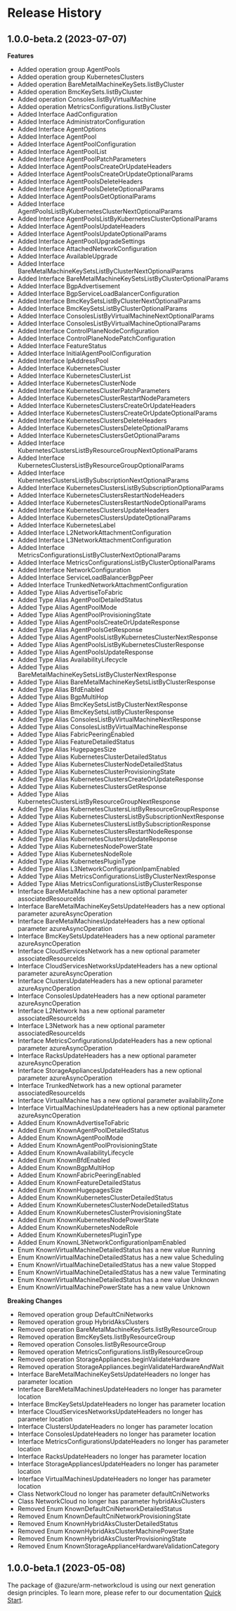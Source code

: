 # Release History
    
## 1.0.0-beta.2 (2023-07-07)
    
**Features**

  - Added operation group AgentPools
  - Added operation group KubernetesClusters
  - Added operation BareMetalMachineKeySets.listByCluster
  - Added operation BmcKeySets.listByCluster
  - Added operation Consoles.listByVirtualMachine
  - Added operation MetricsConfigurations.listByCluster
  - Added Interface AadConfiguration
  - Added Interface AdministratorConfiguration
  - Added Interface AgentOptions
  - Added Interface AgentPool
  - Added Interface AgentPoolConfiguration
  - Added Interface AgentPoolList
  - Added Interface AgentPoolPatchParameters
  - Added Interface AgentPoolsCreateOrUpdateHeaders
  - Added Interface AgentPoolsCreateOrUpdateOptionalParams
  - Added Interface AgentPoolsDeleteHeaders
  - Added Interface AgentPoolsDeleteOptionalParams
  - Added Interface AgentPoolsGetOptionalParams
  - Added Interface AgentPoolsListByKubernetesClusterNextOptionalParams
  - Added Interface AgentPoolsListByKubernetesClusterOptionalParams
  - Added Interface AgentPoolsUpdateHeaders
  - Added Interface AgentPoolsUpdateOptionalParams
  - Added Interface AgentPoolUpgradeSettings
  - Added Interface AttachedNetworkConfiguration
  - Added Interface AvailableUpgrade
  - Added Interface BareMetalMachineKeySetsListByClusterNextOptionalParams
  - Added Interface BareMetalMachineKeySetsListByClusterOptionalParams
  - Added Interface BgpAdvertisement
  - Added Interface BgpServiceLoadBalancerConfiguration
  - Added Interface BmcKeySetsListByClusterNextOptionalParams
  - Added Interface BmcKeySetsListByClusterOptionalParams
  - Added Interface ConsolesListByVirtualMachineNextOptionalParams
  - Added Interface ConsolesListByVirtualMachineOptionalParams
  - Added Interface ControlPlaneNodeConfiguration
  - Added Interface ControlPlaneNodePatchConfiguration
  - Added Interface FeatureStatus
  - Added Interface InitialAgentPoolConfiguration
  - Added Interface IpAddressPool
  - Added Interface KubernetesCluster
  - Added Interface KubernetesClusterList
  - Added Interface KubernetesClusterNode
  - Added Interface KubernetesClusterPatchParameters
  - Added Interface KubernetesClusterRestartNodeParameters
  - Added Interface KubernetesClustersCreateOrUpdateHeaders
  - Added Interface KubernetesClustersCreateOrUpdateOptionalParams
  - Added Interface KubernetesClustersDeleteHeaders
  - Added Interface KubernetesClustersDeleteOptionalParams
  - Added Interface KubernetesClustersGetOptionalParams
  - Added Interface KubernetesClustersListByResourceGroupNextOptionalParams
  - Added Interface KubernetesClustersListByResourceGroupOptionalParams
  - Added Interface KubernetesClustersListBySubscriptionNextOptionalParams
  - Added Interface KubernetesClustersListBySubscriptionOptionalParams
  - Added Interface KubernetesClustersRestartNodeHeaders
  - Added Interface KubernetesClustersRestartNodeOptionalParams
  - Added Interface KubernetesClustersUpdateHeaders
  - Added Interface KubernetesClustersUpdateOptionalParams
  - Added Interface KubernetesLabel
  - Added Interface L2NetworkAttachmentConfiguration
  - Added Interface L3NetworkAttachmentConfiguration
  - Added Interface MetricsConfigurationsListByClusterNextOptionalParams
  - Added Interface MetricsConfigurationsListByClusterOptionalParams
  - Added Interface NetworkConfiguration
  - Added Interface ServiceLoadBalancerBgpPeer
  - Added Interface TrunkedNetworkAttachmentConfiguration
  - Added Type Alias AdvertiseToFabric
  - Added Type Alias AgentPoolDetailedStatus
  - Added Type Alias AgentPoolMode
  - Added Type Alias AgentPoolProvisioningState
  - Added Type Alias AgentPoolsCreateOrUpdateResponse
  - Added Type Alias AgentPoolsGetResponse
  - Added Type Alias AgentPoolsListByKubernetesClusterNextResponse
  - Added Type Alias AgentPoolsListByKubernetesClusterResponse
  - Added Type Alias AgentPoolsUpdateResponse
  - Added Type Alias AvailabilityLifecycle
  - Added Type Alias BareMetalMachineKeySetsListByClusterNextResponse
  - Added Type Alias BareMetalMachineKeySetsListByClusterResponse
  - Added Type Alias BfdEnabled
  - Added Type Alias BgpMultiHop
  - Added Type Alias BmcKeySetsListByClusterNextResponse
  - Added Type Alias BmcKeySetsListByClusterResponse
  - Added Type Alias ConsolesListByVirtualMachineNextResponse
  - Added Type Alias ConsolesListByVirtualMachineResponse
  - Added Type Alias FabricPeeringEnabled
  - Added Type Alias FeatureDetailedStatus
  - Added Type Alias HugepagesSize
  - Added Type Alias KubernetesClusterDetailedStatus
  - Added Type Alias KubernetesClusterNodeDetailedStatus
  - Added Type Alias KubernetesClusterProvisioningState
  - Added Type Alias KubernetesClustersCreateOrUpdateResponse
  - Added Type Alias KubernetesClustersGetResponse
  - Added Type Alias KubernetesClustersListByResourceGroupNextResponse
  - Added Type Alias KubernetesClustersListByResourceGroupResponse
  - Added Type Alias KubernetesClustersListBySubscriptionNextResponse
  - Added Type Alias KubernetesClustersListBySubscriptionResponse
  - Added Type Alias KubernetesClustersRestartNodeResponse
  - Added Type Alias KubernetesClustersUpdateResponse
  - Added Type Alias KubernetesNodePowerState
  - Added Type Alias KubernetesNodeRole
  - Added Type Alias KubernetesPluginType
  - Added Type Alias L3NetworkConfigurationIpamEnabled
  - Added Type Alias MetricsConfigurationsListByClusterNextResponse
  - Added Type Alias MetricsConfigurationsListByClusterResponse
  - Interface BareMetalMachine has a new optional parameter associatedResourceIds
  - Interface BareMetalMachineKeySetsUpdateHeaders has a new optional parameter azureAsyncOperation
  - Interface BareMetalMachinesUpdateHeaders has a new optional parameter azureAsyncOperation
  - Interface BmcKeySetsUpdateHeaders has a new optional parameter azureAsyncOperation
  - Interface CloudServicesNetwork has a new optional parameter associatedResourceIds
  - Interface CloudServicesNetworksUpdateHeaders has a new optional parameter azureAsyncOperation
  - Interface ClustersUpdateHeaders has a new optional parameter azureAsyncOperation
  - Interface ConsolesUpdateHeaders has a new optional parameter azureAsyncOperation
  - Interface L2Network has a new optional parameter associatedResourceIds
  - Interface L3Network has a new optional parameter associatedResourceIds
  - Interface MetricsConfigurationsUpdateHeaders has a new optional parameter azureAsyncOperation
  - Interface RacksUpdateHeaders has a new optional parameter azureAsyncOperation
  - Interface StorageAppliancesUpdateHeaders has a new optional parameter azureAsyncOperation
  - Interface TrunkedNetwork has a new optional parameter associatedResourceIds
  - Interface VirtualMachine has a new optional parameter availabilityZone
  - Interface VirtualMachinesUpdateHeaders has a new optional parameter azureAsyncOperation
  - Added Enum KnownAdvertiseToFabric
  - Added Enum KnownAgentPoolDetailedStatus
  - Added Enum KnownAgentPoolMode
  - Added Enum KnownAgentPoolProvisioningState
  - Added Enum KnownAvailabilityLifecycle
  - Added Enum KnownBfdEnabled
  - Added Enum KnownBgpMultiHop
  - Added Enum KnownFabricPeeringEnabled
  - Added Enum KnownFeatureDetailedStatus
  - Added Enum KnownHugepagesSize
  - Added Enum KnownKubernetesClusterDetailedStatus
  - Added Enum KnownKubernetesClusterNodeDetailedStatus
  - Added Enum KnownKubernetesClusterProvisioningState
  - Added Enum KnownKubernetesNodePowerState
  - Added Enum KnownKubernetesNodeRole
  - Added Enum KnownKubernetesPluginType
  - Added Enum KnownL3NetworkConfigurationIpamEnabled
  - Enum KnownVirtualMachineDetailedStatus has a new value Running
  - Enum KnownVirtualMachineDetailedStatus has a new value Scheduling
  - Enum KnownVirtualMachineDetailedStatus has a new value Stopped
  - Enum KnownVirtualMachineDetailedStatus has a new value Terminating
  - Enum KnownVirtualMachineDetailedStatus has a new value Unknown
  - Enum KnownVirtualMachinePowerState has a new value Unknown

**Breaking Changes**

  - Removed operation group DefaultCniNetworks
  - Removed operation group HybridAksClusters
  - Removed operation BareMetalMachineKeySets.listByResourceGroup
  - Removed operation BmcKeySets.listByResourceGroup
  - Removed operation Consoles.listByResourceGroup
  - Removed operation MetricsConfigurations.listByResourceGroup
  - Removed operation StorageAppliances.beginValidateHardware
  - Removed operation StorageAppliances.beginValidateHardwareAndWait
  - Interface BareMetalMachineKeySetsUpdateHeaders no longer has parameter location
  - Interface BareMetalMachinesUpdateHeaders no longer has parameter location
  - Interface BmcKeySetsUpdateHeaders no longer has parameter location
  - Interface CloudServicesNetworksUpdateHeaders no longer has parameter location
  - Interface ClustersUpdateHeaders no longer has parameter location
  - Interface ConsolesUpdateHeaders no longer has parameter location
  - Interface MetricsConfigurationsUpdateHeaders no longer has parameter location
  - Interface RacksUpdateHeaders no longer has parameter location
  - Interface StorageAppliancesUpdateHeaders no longer has parameter location
  - Interface VirtualMachinesUpdateHeaders no longer has parameter location
  - Class NetworkCloud no longer has parameter defaultCniNetworks
  - Class NetworkCloud no longer has parameter hybridAksClusters
  - Removed Enum KnownDefaultCniNetworkDetailedStatus
  - Removed Enum KnownDefaultCniNetworkProvisioningState
  - Removed Enum KnownHybridAksClusterDetailedStatus
  - Removed Enum KnownHybridAksClusterMachinePowerState
  - Removed Enum KnownHybridAksClusterProvisioningState
  - Removed Enum KnownStorageApplianceHardwareValidationCategory
    
    
## 1.0.0-beta.1 (2023-05-08)

The package of @azure/arm-networkcloud is using our next generation design principles. To learn more, please refer to our documentation [Quick Start](https://aka.ms/js-track2-quickstart).
